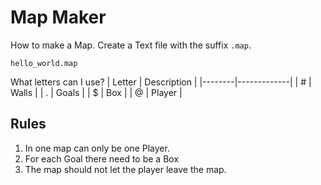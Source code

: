 # Map Maker

How to make a Map.
Create a Text file with the suffix `.map`.
```
hello_world.map
```

What letters can I use?
| Letter | Description |
|--------|-------------|
|    #   | Walls       |
|    .   | Goals       |
|    $   | Box         |
|    @   | Player      |


## Rules
1. In one map can only be one Player.
2. For each Goal there need to be a Box
3. The map should not let the player leave the map.